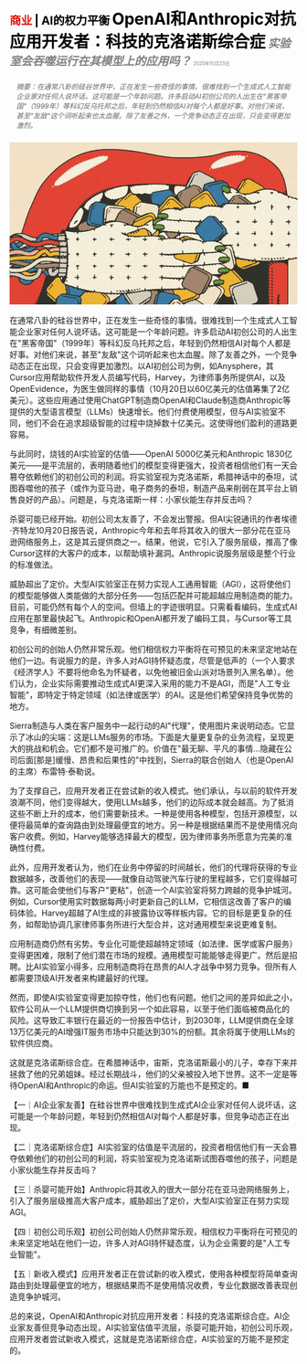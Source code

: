 <span style="color:#E3120B; font-size:14.9pt; font-weight:bold;">商业</span> <span style="color:#000000; font-size:14.9pt; font-weight:bold;">| AI的权力平衡</span>
<span style="color:#000000; font-size:21.0pt; font-weight:bold;">OpenAI和Anthropic对抗应用开发者：科技的克洛诺斯综合症</span>
<span style="color:#808080; font-size:14.9pt; font-weight:bold; font-style:italic;">实验室会吞噬运行在其模型上的应用吗？</span>
<span style="color:#808080; font-size:6.2pt;">2025年10月23日</span>

<div style="padding:8px 12px; color:#666; font-size:9.0pt; font-style:italic; margin:12px 0;">摘要：在通常八卦的硅谷世界中，正在发生一些奇怪的事情。很难找到一个生成式人工智能企业家对任何人说坏话。这可能是一个年龄问题。许多启动AI初创公司的人出生在"黑客帝国"（1999年）等科幻反乌托邦之后，年轻到仍然相信AI对每个人都是好事。对他们来说，甚至"友敌"这个词听起来也太血腥。除了友善之外，一个竞争动态正在出现，只会变得更加激烈。</div>

![](../images/047_OpenAI_and_Anthropic_v_app_developers_techs_Cronos_syndrome/p0206_img01.jpeg)

在通常八卦的硅谷世界中，正在发生一些奇怪的事情。很难找到一个生成式人工智能企业家对任何人说坏话。这可能是一个年龄问题。许多启动AI初创公司的人出生在"黑客帝国"（1999年）等科幻反乌托邦之后，年轻到仍然相信AI对每个人都是好事。对他们来说，甚至"友敌"这个词听起来也太血腥。除了友善之外，一个竞争动态正在出现，只会变得更加激烈。以AI初创公司为例，如Anysphere，其Cursor应用帮助软件开发人员编写代码，Harvey，为律师事务所提供AI，以及OpenEvidence，为医生做同样的事情（10月20日以60亿美元的估值筹集了2亿美元）。这些应用通过使用ChatGPT制造商OpenAI和Claude制造商Anthropic等提供的大型语言模型（LLMs）快速增长。他们付费使用模型，但与AI实验室不同，他们不会在追求超级智能的过程中烧掉数十亿美元。这使得他们盈利的道路更容易。

与此同时，烧钱的AI实验室的估值——OpenAI 5000亿美元和Anthropic 1830亿美元——是平流层的，表明随着他们的模型变得更强大，投资者相信他们有一天会篡夺依赖他们的初创公司的利润。将实验室视为克洛诺斯，希腊神话中的泰坦，试图吞噬他的孩子（或作为亚马逊，电子商务的泰坦，制造产品来削弱在其平台上销售良好的产品）。问题是，与克洛诺斯一样：小家伙能生存并反击吗？

杀婴可能已经开始。初创公司太友善了，不会发出警报。但AI尖锐通讯的作者埃德·齐特龙10月20日报告说，Anthropic今年和去年将其收入的很大一部分花在亚马逊网络服务上，这是其云提供商之一。结果，他说，它引入了服务层级，推高了像Cursor这样的大客户的成本，以帮助填补漏洞。Anthropic说服务层级是整个行业的标准做法。

威胁超出了定价。大型AI实验室正在努力实现人工通用智能（AGI），这将使他们的模型能够做人类能做的大部分任务——包括匹配并可能超越应用制造商的能力。目前，可能仍然有每个人的空间。但墙上的字迹很明显。只需看看编码，生成式AI应用在那里最快起飞。Anthropic和OpenAI都开发了编码工具，与Cursor等工具竞争，有细微差别。

初创公司的创始人仍然非常乐观。他们相信权力平衡将在可预见的未来坚定地站在他们一边。有说服力的是，许多人对AGI持怀疑态度，尽管是低声的（一个人要求《经济学人》不要将他命名为怀疑者，以免他被旧金山派对场景列入黑名单）。他们认为，企业实际需要推动生成式AI更深入采用的能力不是AGI，而是"人工专业智能"，即特定于特定领域（如法律或医学）的AI。这是他们希望保持竞争优势的地方。

Sierra制造与人类在客户服务中一起行动的AI"代理"，使用图片来说明动态。它显示了冰山的尖端：这是LLMs服务的市场。下面是大量更复杂的业务流程，呈现更大的挑战和机会。它们都不是可推广的。价值在"最无聊、平凡的事情...隐藏在公司后面[那是]缓慢、昂贵和后果性的"中找到，Sierra的联合创始人（也是OpenAI的主席）布雷特·泰勒说。

为了支撑自己，应用开发者正在尝试新的收入模式。他们承认，与以前的软件开发浪潮不同，他们变得越大，使用LLMs越多，他们的边际成本就会越高。为了抵消这些不断上升的成本，他们需要新技术。一种是使用各种模型，包括开源模型，以便将最简单的查询路由到处理最便宜的地方。另一种是根据结果而不是使用情况向客户收费。例如，Harvey能够选择最大的模型，因为律师事务所愿意为完美的准确性付费。

此外，应用开发者认为，他们在业务中停留的时间越长，他们的代理将获得的专业数据越多，改善他们的表现——就像自动驾驶汽车行驶的里程越多，它们变得越可靠。这可能会使他们与客户"更粘"，创造一个AI实验室将努力跨越的竞争护城河。例如，Cursor使用实时数据每两小时更新自己的LLM，它相信这改善了客户的编码体验。Harvey超越了AI生成的非披露协议等样板内容。它的目标是更复杂的任务，如帮助协调几家律师事务所进行大型合并，这对通用模型来说更难复制。

应用制造商仍然有劣势。专业化可能使超越特定领域（如法律、医学或客户服务）变得更困难，限制了他们潜在市场的规模。通用模型可能能够走得更广。然后是招聘。比AI实验室小得多，应用制造商将在昂贵的AI人才战争中努力竞争。但所有人都需要顶级AI开发者来构建最好的代理。

然而，即使AI实验室变得更加掠夺性，他们也有问题。他们之间的差异如此之小，软件公司从一个LLM提供商切换到另一个如此容易，以至于他们面临被商品化的风险。这导致汇丰银行在最近的一份报告中估计，到2030年，LLM提供商在全球13万亿美元的AI增强IT服务市场中只能达到30%的份额。其余将属于使用LLMs的软件供应商。

这就是克洛诺斯综合症。在希腊神话中，宙斯，克洛诺斯最小的儿子，幸存下来并拯救了他的兄弟姐妹。经过长期战斗，他们的父亲被投入地下世界。这不一定是等待OpenAI和Anthropic的命运。但AI实验室的万能也不是预定的。■

【一｜AI企业家友善】在硅谷世界中很难找到生成式AI企业家对任何人说坏话，这可能是一个年龄问题，年轻到仍然相信AI对每个人都是好事，但竞争动态正在出现。

【二｜克洛诺斯综合症】AI实验室的估值是平流层的，投资者相信他们有一天会篡夺依赖他们的初创公司的利润，将实验室视为克洛诺斯试图吞噬他的孩子，问题是小家伙能生存并反击吗？

【三｜杀婴可能开始】Anthropic将其收入的很大一部分花在亚马逊网络服务上，引入了服务层级推高大客户成本，威胁超出了定价，大型AI实验室正在努力实现AGI。

【四｜初创公司乐观】初创公司创始人仍然非常乐观，相信权力平衡将在可预见的未来坚定地站在他们一边，许多人对AGI持怀疑态度，认为企业需要的是"人工专业智能"。

【五｜新收入模式】应用开发者正在尝试新的收入模式，使用各种模型将简单查询路由到处理最便宜的地方，根据结果而不是使用情况收费，专业化数据改善表现创造竞争护城河。

总的来说，OpenAI和Anthropic对抗应用开发者：科技的克洛诺斯综合症。AI企业家友善但竞争动态出现，AI实验室估值平流层，杀婴可能开始，初创公司乐观，应用开发者尝试新收入模式，这就是克洛诺斯综合症，AI实验室的万能不是预定的。
